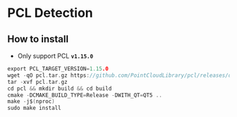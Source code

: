 # PCL Detection

## How to install
- Only support PCL **`v1.15.0`**
```c
export PCL_TARGET_VERSION=1.15.0
wget -qO pcl.tar.gz https://github.com/PointCloudLibrary/pcl/releases/download/pcl-${PCL_TARGET_VERSION}/source.tar.gz
tar -xvf pcl.tar.gz
cd pcl && mkdir build && cd build
cmake -DCMAKE_BUILD_TYPE=Release -DWITH_QT=QT5 ..
make -j$(nproc)
sudo make install
```